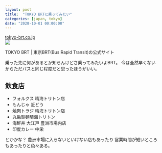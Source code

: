 ```yaml
---
layout: post
title:  "TOKYO BRTに乗ってみたい"
categories: [japan, tokyo]
date: "2020-10-01 00:00:00"
---
```



<div class="card">
  <a href="https://tokyo-brt.co.jp/"></a>
  <div class="card__header">
    <a href="https://tokyo-brt.co.jp/">tokyo-brt.co.jp</a>
  </div>
  <div class="card__image">
    <img src="https://tokyo-brt.co.jp/apple-touch-icon-180x180.png">
  </div>
  <div class="card__title">
    <p>TOKYO BRT | 東京BRT(Bus Rapid Transit)の公式サイト</p>
  </div>
  <div class="card__description">
    <p></p>
  </div>
</div>


乗った先に何があるとか知らんけどさ乗ってみたいよBRT。
今は全然早くないからただバスと同じ程度だと思ったほうがいい。

## 飲食店

- フォルクス 晴海トリトン店
- もんじゃ 近どう
- 焼肉トラジ 晴海トリトン店
- 丸亀製麺晴海トリトン
- 海鮮丼 大江戸 豊洲市場内店
- 印度カレー 中栄

とかかな？
豊洲市場に入らないといけない店もあったり
営業時間が短いところもあったりと色々ある。
